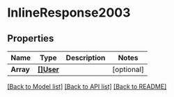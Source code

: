 # InlineResponse2003

## Properties
Name | Type | Description | Notes
------------ | ------------- | ------------- | -------------
**Array** | [**[]User**](User.md) |  | [optional] 

[[Back to Model list]](../README.md#documentation-for-models) [[Back to API list]](../README.md#documentation-for-api-endpoints) [[Back to README]](../README.md)



